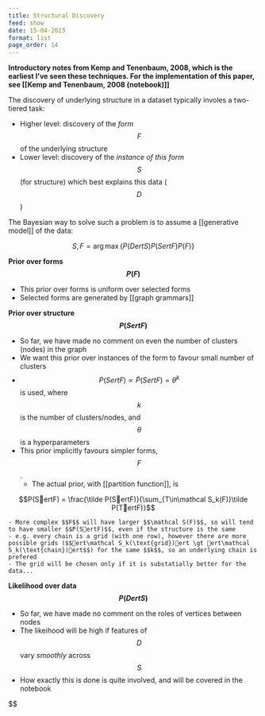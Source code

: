 ```yaml
---
title: Structural Discovery
feed: show
date: 15-04-2023
format: list
page_order: 14
---
```



**Introductory notes from Kemp and Tenenbaum, 2008, which is the earliest I've seen these techniques. For the implementation of this paper, see [[Kemp and Tenenbaum, 2008 (notebook)]]**

The discovery of underlying structure in a dataset typically involes a two-tiered task:
- Higher level: discovery of the *form* $$F$$ of the underlying structure
- Lower level: discovery of the *instance of this form* $$S$$ (for structure) which best explains this data ($$D$$)

The Bayesian way to solve such a problem is to assume a [[generative model]] of the data: 

$$S, F = \arg\max\left\{ P(DertS) P(SertF) P(F) \right\}$$


**Prior over forms $$P(F)$$**
- This prior over forms is uniform over selected forms
- Selected forms are generated by [[graph grammars]]

**Prior over structure $$P(SertF)$$**
- So far, we have made no comment on even the number of clusters (nodes) in the graph
- We want this prior over instances of the form to favour small number of clusters
- $$P(SertF) \propto \tilde P(SertF) = \theta^k$$ is used, where $$k$$ is the number of clusters/nodes, and $$\theta$$ is a hyperparameters
- This prior implicitly favours simpler forms, $$F$$.
	- The actual prior, with [[partition function]], is 

$$P(SertF) = \frac{\tilde P(SertF)}{\sum_{T\in\mathcal S_k(F)}\tilde P(TertF)}$$


	- More complex $$F$$ will have larger $$\mathcal S(F)$$, so will tend to have smaller $$P(SertF)$$, even if the structure is the same
	- e.g. every chain is a grid (with one row), however there are more possible grids ($$ert\mathcal S_k(\text{grid})ert \gt ert\mathcal S_k(\text{chain})ert$$) for the same $$k$$, so an underlying chain is prefered
	- The grid will be chosen only if it is substatially better for the data...

**Likelihood over data $$P(DertS)$$**
- So far, we have made no comment on the roles of vertices between nodes
- The likeihood will be high if features of $$D$$ vary *smoothly* across $$S$$
- How exactly this is done is quite involved, and will be covered in the notebook

$$